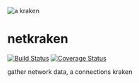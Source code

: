 ![a kraken](https://raw.githubusercontent.com/netkraken/minion/master/res/octopus.png)

# netkraken

[![Build Status](https://travis-ci.org/arnehilmann/netkraken.svg?branch=master)](https://travis-ci.org/arnehilmann/netkraken)
[![Coverage Status](https://coveralls.io/repos/arnehilmann/netkraken/badge.svg)](https://coveralls.io/r/arnehilmann/netkraken)

gather network data, a connections kraken

